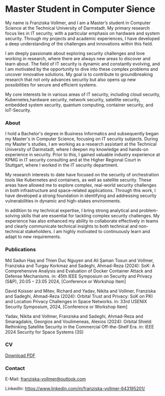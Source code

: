 # Master Student in Computer Sience

My name is Franziska Vollmer, and I am a Master’s student in Computer Science at the Technical University of Darmstadt. My primary research focus lies in IT security, with a particular emphasis on hardware and system security. Through my projects and academic experiences, I have developed a deep understanding of the challenges and innovations within this field.

I am deeply passionate about exploring security challenges and love working in research, where there are always new areas to discover and learn about. The field of IT security is dynamic and constantly evolving, and I am motivated by the opportunity to dive into these complex problems and uncover innovative solutions. My goal is to contribute to groundbreaking research that not only advances security but also opens up new possibilities for secure and efficient systems.

My core interests lie in various areas of IT security, including cloud security, Kubernetes,hardware security, network security, satellite security, embedded system security, quantum computing, container security, and IoT-Security.

### About 
I hold a Bachelor's degree in Business Informatics and subsequently began my Master's in Computer Science, focusing on IT security subjects. During my Master's studies, I am working as a research assistant at the Technical University of Darmstadt, where I deepen my knowledge and hands-on experience in security. Prior to this, I gained valuable industry experience at KPMG in IT security consulting and at the Higher Regional Court in Stuttgart, where I worked in the IT security department.

My research interests to date have focused on the security of orchestration tools like Kubernetes and containers, as well as satellite security. These areas have allowed me to explore complex, real-world security challenges in both infrastructure and space-related applications. Through this work, I have developed a strong foundation in identifying and addressing security vulnerabilities in dynamic and high-stakes environments.

In addition to my technical expertise, I bring strong analytical and problem-solving skills that are essential for tackling complex security challenges. My experience has also enhanced my ability to collaborate effectively in teams and clearly communicate technical insights to both technical and non-technical stakeholders. I am highly motivated to continuously learn and adapt to new requirements.

### Publications
Md Sadun Haq and Thien Duc Nguyen and Ali Şaman Tosun and Vollmer, Franziska and Turgay Korkmaz and Sadeghi, Ahmad-Reza (2024):
SoK: A Comprehensive Analysis and Evaluation of Docker Container Attack and Defense Mechanisms.
in: 45th IEEE Symposium on Security and Privacy (S&P), 20.05 – 23.05 2024, [Conference or Workshop Item]

David Koisser and Mitev, Richard and Yadav, Nikita and Vollmer, Franziska and Sadeghi, Ahmad-Reza (2024):
Orbital Trust and Privacy: SoK on PKI and Location Privacy Challenges in Space Networks.
in: 33rd USENIX Security Symposium, 2024, [Conference or Workshop Item]

Yadav, Nikita and Vollmer, Franziska and Sadeghi, Ahmad-Reza and Smaragdakis, Georgios and Voulimeneas, Alexios (2024):
Orbital Shield: Rethinking Satellite Security in the Commercial Off-the-Shelf Era.
in: IEEE 2024 Security for Space Systems (3S)

### CV
<object data="Franziska Vollmer-1.pdf" width="1000" height="1000" type='application/pdf'/> 
<a href="Franziska Vollmer-1.pdf" target="_blank">Download PDF</a>


### Contact
E-Mail: franziska-vollmer@outlook.com

LinkedIn: https://www.linkedin.com/in/franziska-vollmer-643195201/
